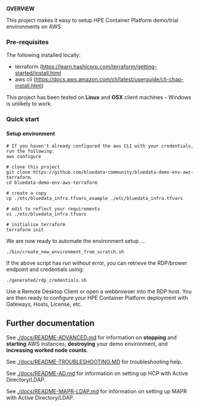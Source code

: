 **OVERVIEW**

This project makes it easy to setup HPE Container Platform demo/trial environments on AWS

### Pre-requisites

The following installed locally:

 - terraform (https://learn.hashicorp.com/terraform/getting-started/install.html
 - aws cli (https://docs.aws.amazon.com/cli/latest/userguide/cli-chap-install.html)

This project has been tested on **Linux** and **OSX** client machines - Windows is unlikely to work.

### Quick start

#### Setup environment

```
# If you haven't already configured the aws CLI with your credentials, run the following:
aws configure

# clone this project
git clone https://github.com/bluedata-community/bluedata-demo-env-aws-terraform
cd bluedata-demo-env-aws-terraform

# create a copy 
cp ./etc/bluedata_infra.tfvars_example ./etc/bluedata_infra.tfvars

# edit to reflect your requirements
vi ./etc/bluedata_infra.tfvars 

# initialise terraform
terraform init
```

We are now ready to automate the environment setup ...

```
./bin/create_new_environment_from_scratch.sh
```

If the above script has run without error, you can retrieve the RDP/brower endpoint and credentials using:

```
./generated/rdp_credentials.sh
```

Use a Remote Desktop Client or open a webbrowser into the RDP host. You are then ready to configure your HPE Container Platform deployment with Gateways, Hosts, License, etc.



## Further documentation

See [./docs/README-ADVANCED.md](./docs/README-ADVANCED.md) for information on **stopping** and **starting** AWS instances, **destroying** your demo environment, and **increasing worked node counts**.

See [./docs/README-TROUBLESHOOTING.MD](./docs/README-TROUBLESHOOTING.MD) for troubleshooting help.

See [./docs/README-AD.md](./docs/README-AD.md) for information on setting up HCP with Active Directory/LDAP.

See [./docs/README-MAPR-LDAP.md](./docs/README-MAPR-LDAP.md) for information on setting up MAPR  with Active Directory/LDAP.
